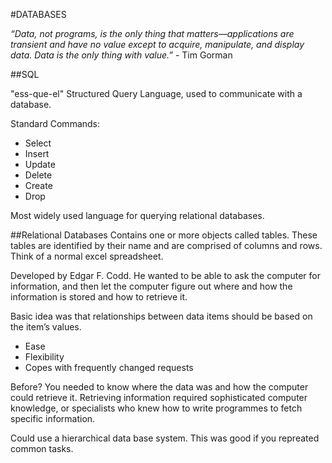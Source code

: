 #DATABASES

*“Data, not programs, is the only thing that matters—applications are transient and have no value except to acquire, manipulate, and display data. Data is the only thing with value.”* - Tim Gorman

##SQL

"ess-que-el" Structured Query Language, used to communicate with a database. 

Standard Commands:

* Select
* Insert
* Update
* Delete
* Create
* Drop

Most widely used language for querying relational databases. 

##Relational Databases
Contains one or more objects called tables. These tables are identified by their name and are comprised of columns and rows. Think of a normal excel spreadsheet. 

Developed by Edgar F. Codd. He wanted to be able to ask the computer for information, and then let the computer figure out where and how the information is stored and how to retrieve it.

Basic idea was that relationships between data items should be based on the item’s values. 

+ Ease
+ Flexibility 
+ Copes with frequently changed requests



Before?
You needed to know where the data was and how the computer could retrieve it. Retrieving information required sophisticated computer knowledge, or specialists who knew how to write programmes to fetch specific information. 

Could use a hierarchical data base system. This was good if you repreated common tasks. 